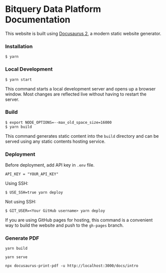 # Bitquery Data Platform Documentation

This website is built using [Docusaurus 2](https://docusaurus.io/), a modern static website generator.

### Installation

```
$ yarn
```

### Local Development

```
$ yarn start
```

This command starts a local development server and opens up a browser window. Most changes are reflected live without having to restart the server.

### Build

```
$ export NODE_OPTIONS=--max_old_space_size=16000
$ yarn build
```

This command generates static content into the `build` directory and can be served using any static contents hosting service.


### Deployment

Before deployment, add API key in `.env` file.

```
API_KEY = "YOUR_API_KEY"
```

Using SSH:

```
$ USE_SSH=true yarn deploy
```

Not using SSH:

```
$ GIT_USER=<Your GitHub username> yarn deploy
```

If you are using GitHub pages for hosting, this command is a convenient way to build the website and push to the `gh-pages` branch.

### Generate PDF

```
yarn build

yarn serve

npx docusaurus-print-pdf -u http://localhost:3000/docs/intro

```


